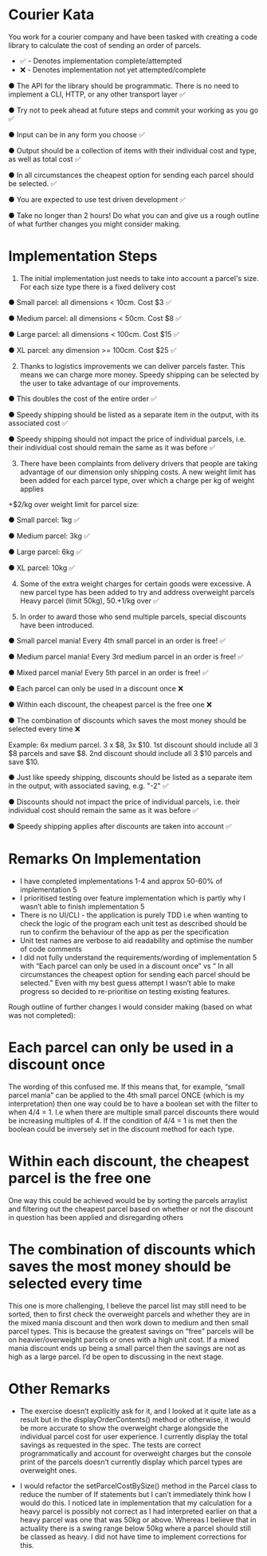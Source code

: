 # Courier Kata

You work for a courier company and have been tasked with creating a code library to
calculate the cost of sending an order of parcels.

- ✅ - Denotes implementation complete/attempted
- ❌ - Denotes implementation not yet attempted/complete


● The API for the library should be programmatic. There is no need to implement a CLI,
HTTP, or any other transport layer ✅ 

● Try not to peek ahead at future steps and commit your working as you go ✅

● Input can be in any form you choose ✅

● Output should be a collection of items with their individual cost and type, as well as
total cost ✅

● In all circumstances the cheapest option for sending each parcel should be selected. ✅

● You are expected to use test driven development ✅

● Take no longer than 2 hours! Do what you can and give us a rough outline of what
further changes you might consider making.

# Implementation Steps

1) The initial implementation just needs to take into account a parcel's size. For each size
type there is a fixed delivery cost

● Small parcel: all dimensions < 10cm. Cost $3 ✅

● Medium parcel: all dimensions < 50cm. Cost $8 ✅

● Large parcel: all dimensions < 100cm. Cost $15 ✅

● XL parcel: any dimension >= 100cm. Cost $25 ✅

2) Thanks to logistics improvements we can deliver parcels faster. This means we can
charge more money. Speedy shipping can be selected by the user to take advantage of our
improvements.

● This doubles the cost of the entire order ✅

● Speedy shipping should be listed as a separate item in the output, with its associated
cost ✅

● Speedy shipping should not impact the price of individual parcels, i.e. their individual
cost should remain the same as it was before ✅

3) There have been complaints from delivery drivers that people are taking advantage of our
dimension only shipping costs. A new weight limit has been added for each parcel type, over
which a charge per kg of weight applies

+$2/kg over weight limit for parcel size:

● Small parcel: 1kg ✅

● Medium parcel: 3kg ✅

● Large parcel: 6kg ✅

● XL parcel: 10kg ✅

4) Some of the extra weight charges for certain goods were excessive. A new parcel type
has been added to try and address overweight parcels
Heavy parcel (limit 50kg), $50. +$1/kg over ✅

5) In order to award those who send multiple parcels, special discounts have been
introduced.

● Small parcel mania! Every 4th small parcel in an order is free! ✅

● Medium parcel mania! Every 3rd medium parcel in an order is free! ✅

● Mixed parcel mania! Every 5th parcel in an order is free! ✅ 

● Each parcel can only be used in a discount once ❌

● Within each discount, the cheapest parcel is the free one ❌

● The combination of discounts which saves the most money should be selected every
time ❌

Example:
6x medium parcel. 3 x $8, 3x $10. 1st discount should include all 3 $8 parcels and save $8.
2nd discount should include all 3 $10 parcels and save $10.

● Just like speedy shipping, discounts should be listed as a separate item in the output,
with associated saving, e.g. "-2" ✅ 

● Discounts should not impact the price of individual parcels, i.e. their individual cost
should remain the same as it was before ✅

● Speedy shipping applies after discounts are taken into account ✅

# Remarks On Implementation

- I have completed implementations 1-4 and approx 50-60% of implementation 5
- I prioritised testing over feature implementation which is partly why I wasn’t able to finish implementation 5
- There is no UI/CLI - the application is purely TDD i.e when wanting to check the logic of the program each unit test as described should be run to confirm the behaviour of the app as per the specification
- Unit test names are verbose to aid readability and optimise the number of code comments 
- I did not fully understand the requirements/wording of implementation 5 with “Each parcel can only be used in a discount once” vs “ In all circumstances the cheapest option for sending each parcel should be selected.” Even with my best guess attempt I wasn’t able to make progress so decided to re-prioritise on testing existing features.

Rough outline of further changes I would consider making (based on what was not completed):

# Each parcel can only be used in a discount once
The wording of this confused me. If this means that, for example, “small parcel mania” can be applied to the 4th small parcel ONCE (which is my interpretation) then one way could be to have a boolean set with the filter to when 4/4 = 1. I.e when there are multiple small parcel discounts there would be increasing multiples of 4. If the condition of 4/4 = 1 is met then the boolean could be inversely set in the discount method for each type. 

# Within each discount, the cheapest parcel is the free one 
One way this could be achieved would be by sorting the parcels arraylist and filtering out the cheapest parcel based on whether or not the discount in question has been applied and disregarding others

# The combination of discounts which saves the most money should be selected every time

This one is more challenging, I believe the parcel list may still need to be sorted, then to first check the overweight parcels and whether they are in the mixed mania discount and then work down to medium and then small parcel types. This is because the greatest savings on “free” parcels will be on heavier/overweight parcels or ones with a high unit cost. If a mixed mania discount ends up being a small parcel then the savings are not as high as a large parcel. I’d be open to discussing in the next stage.

# Other Remarks 
- The exercise doesn’t explicitly ask for it, and I looked at it quite late as a result but in the displayOrderContents() method or otherwise, it would be more accurate to show the overweight charge alongside the individual parcel cost for user experience. I currently display the total savings as requested in the spec. The tests are correct programmatically and account for overweight charges but the console print of the parcels doesn’t currently display which parcel types are overweight ones. 

- I would refactor the setParcelCostBySize() method in the Parcel class to reduce the number of If statements but I can’t immediately think how I would do this. I noticed late in implementation that my calculation for a heavy parcel is possibly not correct as I had interpreted earlier on that a heavy parcel was one that was 50kg or above. Whereas I believe that in actuality there is a swing range below 50kg where a parcel should still be classed as heavy. I did not have time to implement corrections for this.

